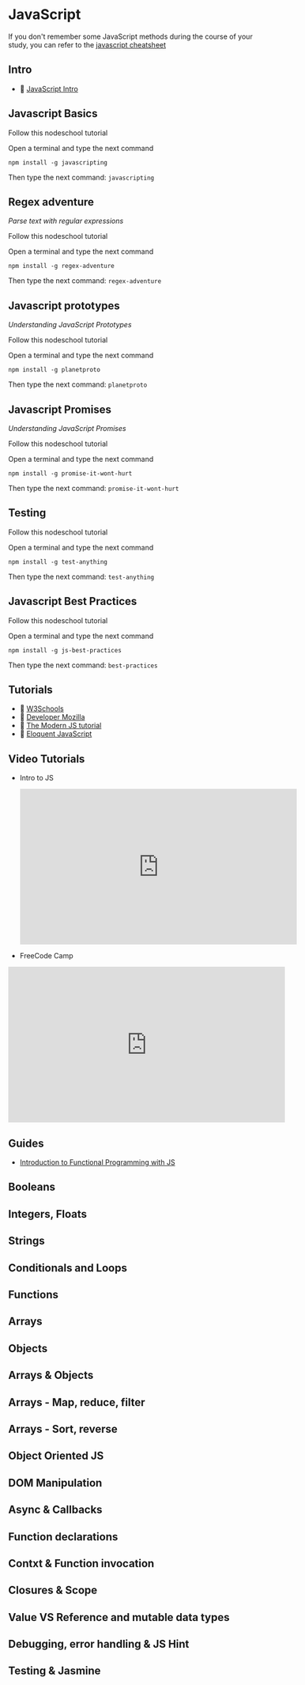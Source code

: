 <h1>JavaScript</h1>

If you don't remember some JavaScript methods during the course of your study, you can refer to the [javascript cheatsheet]((program/software/cheatsheets/js.md))

## Intro
- 🚀 [JavaScript Intro](https://javascript.info/intro#what-is-javascript)

## Javascript Basics

Follow this nodeschool tutorial

Open a terminal and type the next command
```
npm install -g javascripting
```

Then type the next command: `javascripting`

## Regex adventure
*Parse text with regular expressions*

Follow this nodeschool tutorial

Open a terminal and type the next command
```
npm install -g regex-adventure
```

Then type the next command: `regex-adventure`


## Javascript prototypes
*Understanding JavaScript Prototypes*

Follow this nodeschool tutorial

Open a terminal and type the next command
```
npm install -g planetproto
```

Then type the next command: `planetproto`

## Javascript Promises
*Understanding JavaScript Promises*

Follow this nodeschool tutorial

Open a terminal and type the next command
```
npm install -g promise-it-wont-hurt
```

Then type the next command: `promise-it-wont-hurt`

## Testing

Follow this nodeschool tutorial

Open a terminal and type the next command
```
npm install -g test-anything
```

Then type the next command: `test-anything`

## Javascript Best Practices

Follow this nodeschool tutorial

Open a terminal and type the next command
```
npm install -g js-best-practices
```

Then type the next command: `best-practices`



## Tutorials
- 🚀 [W3Schools](https://www.w3schools.com/js/default.asp)
- 🚀 [Developer Mozilla](https://developer.mozilla.org/en-US/docs/Web/JavaScript)
- 🚀 [The Modern JS tutorial](https://javascript.info/)
- 🚀 [Eloquent JavaScript](https://eloquentjavascript.net/)

## Video Tutorials
- Intro to JS 
  <iframe width="560" height="315" src="https://www.youtube.com/embed/W6NZfCO5SIk" frameborder="0" allow="accelerometer; autoplay; encrypted-media; gyroscope; picture-in-picture" allowfullscreen></iframe>

- FreeCode Camp
 <iframe width="560" height="315" src="https://www.youtube.com/embed/PkZNo7MFNFg" frameborder="0" allow="accelerometer; autoplay; encrypted-media; gyroscope; picture-in-picture" allowfullscreen></iframe>

## Guides 
- [Introduction to Functional Programming with JS](https://www.toptal.com/javascript/functional-programming-javascript)


## Booleans

## Integers, Floats

## Strings

## Conditionals and Loops

## Functions

## Arrays

## Objects

## Arrays & Objects

## Arrays - Map, reduce, filter

## Arrays - Sort, reverse

## Object Oriented JS

## DOM Manipulation

## Async & Callbacks

## Function declarations

## Contxt & Function invocation

## Closures & Scope

## Value VS Reference and mutable data types

## Debugging, error handling & JS Hint

## Testing & Jasmine
